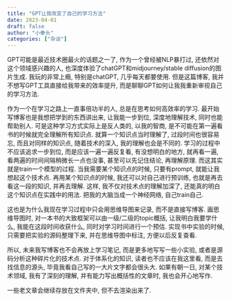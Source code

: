 ```yaml
---
title: "GPT让我改变了自己的学习方法"
date: 2023-04-01
draft: false
author: "小拳头"
categories: ["杂谈"]
---
```


GPT可能是最近技术圈最火的话题之一了, 作为一个曾经被NLP暴打过, 还依然对这个领域感兴趣的人, 也深度体验了chatGPT和midjourney/stable diffusion的图片生成. 我玩的非常上瘾, 特别是chatGPT, 几乎每天都要使用. 但是这篇博客, 我并不想写GPT工具直接给我带来的效率提升, 而是聊聊GPT如何让我我重新审视自己的学习方法.

作为一个在学习之路上一直事倍功半的人, 总是在思考如何高效率的学习. 最开始写博客也是我想把学到的东西讲出来, 让我能一步到位, 深度地理解技术, 同时也能帮助别人. 可是这种学习方式实际上是反人类的, 以我的智商, 是不可能在第一遍看书的时候就完全理解所有知识点. 就算一个知识点当时理解了, 过段时间也很容易忘, 而且对同样的知识点, 随着技术的深入, 我的理解也会是不同的. 学习的过程中不应该追求一步到位, 而是应该一遍一遍反复看, 有没想明白的地方, 就再看一遍, 看两遍的时间间隔稍微长一点也没事, 甚至可以先记住结论, 再理解原理. 而这其实就是train一个模型的过程. 当我需要某个知识点的时候, 只要有prompt, 就能让我想起这个技术点. 再用某个知识点的时候, 我还可以对自己进行预训练, 也就是再去看这一段的知识, 并再去理解. 这样, 我不仅对技术点的理解加深了, 还能真的明白这个知识点在实践中的用法. 把我的大脑当成一个神经网络, 自己train自己.

这也是为什么我现在学习过程中只会用思维导图来记录, 而不是直接写博客. 画思维导图时, 对一本书的大致框架可以由一级/二级的topic概括, 让我明白我要学什么, 我能在这段时间收获什么, 同时对学习时间进行一个预估. 实现书中实验的时候, 只需要把实验的源码整理下来, 并在思维导图中标注, 方便以后反复查看.   

所以, 未来我写博客也不会再放上学习笔记, 而是更多地写写一些小实验, 或者是源码分析这种碎片化的技术点. 对于体系化的知识, 读者也不应该在我这里看, 而是去找信息的源头, 毕竟我看自己写的一大片文字都会很头大. 如果有朝一日, 对某个技术领域, 我有了深刻的理解, 并有能力写出概括性的文章时, 我也会开心地写作. 

一些老文章会继续存放在文件夹中, 但不去渲染出来了.